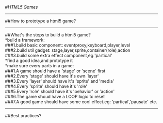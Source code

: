 #_HTML5 Games_  
* * *  
##How to prototype a html5 game?    
* * *
##What's the steps to build a html5 game?   
*build a framework:  
###1.build basic component: eventproxy,keyboard,player,level  
###2.build util gadget: stage,layer,sprite,container(role),action   
###3.build some extra effect component,eg:'partical'   
*find a good idea,and prototype it    
*make sure every parts in a game:  
###1.A game should have a 'stage' or 'scene' first  
###2.Every 'stage' should have it's own  'layer'   
###3.Every 'layer' should have it's 'sprite' and 'media'     
###4.Every 'sprite' should have it's 'role'  
###5.Every 'role' should have it's 'behavior' or 'action'  
###6.The game shoud have a LOOP logic to reset   
###7.A good game should have some cool effect.eg: 'partical','pausate' etc.  
* * *
##Best practices?  



